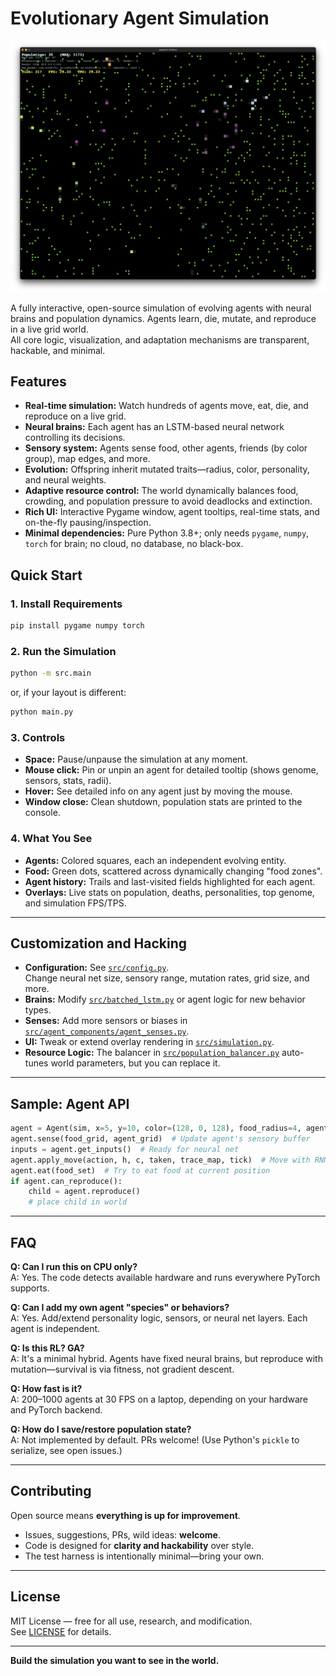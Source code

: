 # Evolutionary Agent Simulation

![screenshot](docs/screenshot.png)

A fully interactive, open-source simulation of evolving agents with neural brains and population dynamics.
Agents learn, die, mutate, and reproduce in a live grid world.  
All core logic, visualization, and adaptation mechanisms are transparent, hackable, and minimal.

## Features

- **Real-time simulation:** Watch hundreds of agents move, eat, die, and reproduce on a live grid.
- **Neural brains:** Each agent has an LSTM-based neural network controlling its decisions.
- **Sensory system:** Agents sense food, other agents, friends (by color group), map edges, and more.
- **Evolution:** Offspring inherit mutated traits—radius, color, personality, and neural weights.
- **Adaptive resource control:** The world dynamically balances food, crowding, and population pressure to avoid
  deadlocks and extinction.
- **Rich UI:** Interactive Pygame window, agent tooltips, real-time stats, and on-the-fly pausing/inspection.
- **Minimal dependencies:** Pure Python 3.8+; only needs `pygame`, `numpy`, `torch` for brain; no cloud, no database, no
  black-box.

## Quick Start

### 1. Install Requirements

```bash
pip install pygame numpy torch
```

### 2. Run the Simulation

```bash
python -m src.main
```

or, if your layout is different:

```bash
python main.py
```

### 3. Controls

- **Space:** Pause/unpause the simulation at any moment.
- **Mouse click:** Pin or unpin an agent for detailed tooltip (shows genome, sensors, stats, radii).
- **Hover:** See detailed info on any agent just by moving the mouse.
- **Window close:** Clean shutdown, population stats are printed to the console.

### 4. What You See

- **Agents:** Colored squares, each an independent evolving entity.
- **Food:** Green dots, scattered across dynamically changing "food zones".
- **Agent history:** Trails and last-visited fields highlighted for each agent.
- **Overlays:** Live stats on population, deaths, personalities, top genome, and simulation FPS/TPS.

---

## Customization and Hacking

- **Configuration:** See [`src/config.py`](src/config.py).  
  Change neural net size, sensory range, mutation rates, grid size, and more.
- **Brains:** Modify [`src/batched_lstm.py`](src/batched_lstm.py) or agent logic for new behavior types.
- **Senses:** Add more sensors or biases in [
  `src/agent_components/agent_senses.py`](src/agent_components/agent_senses.py).
- **UI:** Tweak or extend overlay rendering in [`src/simulation.py`](src/simulation.py).
- **Resource Logic:** The balancer in [`src/population_balancer.py`](src/population_balancer.py) auto-tunes world
  parameters, but you can replace it.

---

## Sample: Agent API

```python
agent = Agent(sim, x=5, y=10, color=(128, 0, 128), food_radius=4, agent_radius=3, personality="explorer")
agent.sense(food_grid, agent_grid)  # Update agent's sensory buffer
inputs = agent.get_inputs()  # Ready for neural net
agent.apply_move(action, h, c, taken, trace_map, tick)  # Move with RNN state
agent.eat(food_set)  # Try to eat food at current position
if agent.can_reproduce():
    child = agent.reproduce()
    # place child in world
```

---

## FAQ

**Q: Can I run this on CPU only?**  
A: Yes. The code detects available hardware and runs everywhere PyTorch supports.

**Q: Can I add my own agent "species" or behaviors?**  
A: Yes. Add/extend personality logic, sensors, or neural net layers. Each agent is independent.

**Q: Is this RL? GA?**  
A: It's a minimal hybrid. Agents have fixed neural brains, but reproduce with mutation—survival is via fitness, not
gradient descent.

**Q: How fast is it?**  
A: 200–1000 agents at 30 FPS on a laptop, depending on your hardware and PyTorch backend.

**Q: How do I save/restore population state?**  
A: Not implemented by default. PRs welcome! (Use Python's `pickle` to serialize, see open issues.)

---

## Contributing

Open source means **everything is up for improvement**.

- Issues, suggestions, PRs, wild ideas: **welcome**.
- Code is designed for **clarity and hackability** over style.
- The test harness is intentionally minimal—bring your own.

---

## License

MIT License — free for all use, research, and modification.  
See [LICENSE](LICENSE) for details.

---

**Build the simulation you want to see in the world.**

